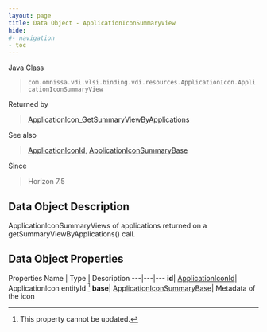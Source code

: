 ```yaml
---
layout: page
title: Data Object - ApplicationIconSummaryView
hide:
#- navigation
- toc
---
```






Java Class
> `com.omnissa.vdi.vlsi.binding.vdi.resources.ApplicationIcon.ApplicationIconSummaryView`

Returned by
> [ApplicationIcon_GetSummaryViewByApplications](vdi.resources.ApplicationIcon.md#getSummaryViewByApplications)

See also
> [ApplicationIconId](vdi.entity.ApplicationIconId.md), [ApplicationIconSummaryBase](vdi.resources.ApplicationIcon.ApplicationIconSummaryBase.md)

Since
> Horizon 7.5


## Data Object Description

ApplicationIconSummaryViews of applications returned on a getSummaryViewByApplications() call.

## Data Object Properties
Properties
Name |  Type |  Description
---|---|---
**id**| [ApplicationIconId](vdi.entity.ApplicationIconId.md)|  ApplicationIcon entityId [^2]
**base**| [ApplicationIconSummaryBase](vdi.resources.ApplicationIcon.ApplicationIconSummaryBase.md)|  Metadata of the icon


 


[^2]: This property cannot be updated.
